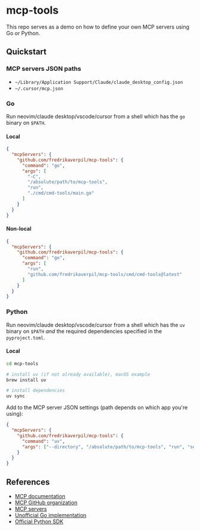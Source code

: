 # mcp-tools

This repo serves as a demo on how to define your own MCP servers using Go or
Python.

## Quickstart

### MCP servers JSON paths

- `~/Library/Application Support/Claude/claude_desktop_config.json`
- `~/.cursor/mcp.json`

### Go

Run neovim/claude desktop/vscode/cursor from a shell which has the `go` binary
on `$PATH`.

#### Local

```json
{
  "mcpServers": {
    "github.com/fredrikaverpil/mcp-tools": {
      "command": "go",
      "args": [
        "-C",
        "/absolute/path/to/mcp-tools",
        "run",
        "./cmd/cmd-tools/main.go"
      ]
    }
  }
}
```

#### Non-local

```json
{
  "mcpServers": {
    "github.com/fredrikaverpil/mcp-tools": {
      "command": "go",
      "args": [
        "run",
        "github.com/fredrikaverpil/mcp-tools/cmd/cmd-tools@latest"
      ]
    }
  }
}
```

### Python

Run neovim/claude desktop/vscode/cursor from a shell which has the `uv` binary
on `$PATH` _and_ the required dependencies specified in the `pyproject.toml`.

#### Local

```sh
cd mcp-tools

# install uv (if not already available), macOS example
brew install uv

# install dependencies
uv sync
```

Add to the MCP server JSON settings (path depends on which app you're using):

```json
{
  "mcpServers": {
    "github.com/fredrikaverpil/mcp-tools": {
      "command": "uv",
      "args": ["--directory", "/absolute/path/to/mcp-tools", "run", "server.py"]
    }
  }
}
```

## References

- [MCP documentation](https://modelcontextprotocol.io)
- [MCP GitHub organization](https://github.com/modelcontextprotocol)
- [MCP servers](https://github.com/modelcontextprotocol/servers)
- [Unofficial Go implementation](https://github.com/mark3labs/mcp-go)
- [Official Python SDK](https://github.com/modelcontextprotocol/python-sdk)
